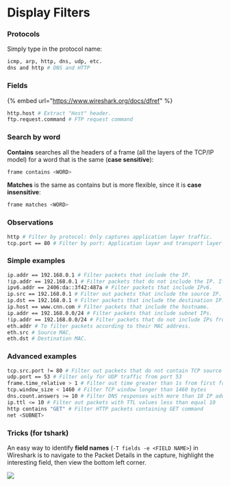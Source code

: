 # Display Filters

### Protocols

Simply type in the protocol name:&#x20;

```bash
icmp, arp, http, dns, udp, etc.
dns and http # DNS and HTTP
```

### Fields

{% embed url="https://www.wireshark.org/docs/dfref" %}

```bash
http.host # Extract "Host" header.
ftp.request.command # FTP request command
```

### Search by word

**Contains** searches all the headers of a frame (all the layers of the TCP/IP model) for a word that is the same (**case sensitive**):&#x20;

```bash
frame contains <WORD>
```

**Matches** is the same as contains but is more flexible, since it is **case insensitive**:

```bash
frame matches <WORD>
```

### Observations

```bash
http # Filter by protocol: Only captures application layer traffic.
tcp.port == 80 # Filter by port: Application layer and transport layer traffic.
```

### Simple examples

```bash
ip.addr == 192.168.0.1 # Filter packets that include the IP.
!ip.addr == 192.168.0.1 # Filter packets that do not include the IP. If we do: ip.addr != 192.18.0.1 it may seem the same but it is not.
ipv6.addr == 2406:da::3f42:487a # Filter packets that include IPv6.
ip.src == 192.168.0.1 # Filter out packets that include the source IP.
ip.dst == 192.168.0.1 # Filter packets that include the destination IP.
ip.host == www.cnn.com # Filter packets that include the hostname.
ip.addr == 192.168.0.0/24 # Filter packets that include subnet IPs.
!ip.addr == 192.168.0.0/24 # Filter packets that do not include IPs from the subnet.
eth.addr # To filter packets according to their MAC address.
eth.src # Source MAC.
eth.dst # Destination MAC.
```

### Advanced examples

```bash
tcp.src.port != 80 # Filter out packets that do not contain TCP source port 80
udp.port == 53 # Filter only for UDP traffic from port 53
frame.time_relative > 1 # Filter out time greater than 1s from first frame
tcp.window_size < 1460 # Filter TCP window longer than 1460 bytes
dns.count.answers >= 10 # Filter DNS responses with more than 10 IP addresses
ip.ttl <= 10 # Filter out packets with TTL values less than equal 10
http contains "GET" # Filter HTTP packets containing GET command
net <SUBNET>
```

### Tricks (for tshark)

An easy way to identify **field names** (`-T fields -e <FIELD NAME>`) in Wireshark is to navigate to the Packet Details in the capture, highlight the interesting field, then view the bottom left corner.

![](../.gitbook/assets/field\_name\_wireshark.png)

